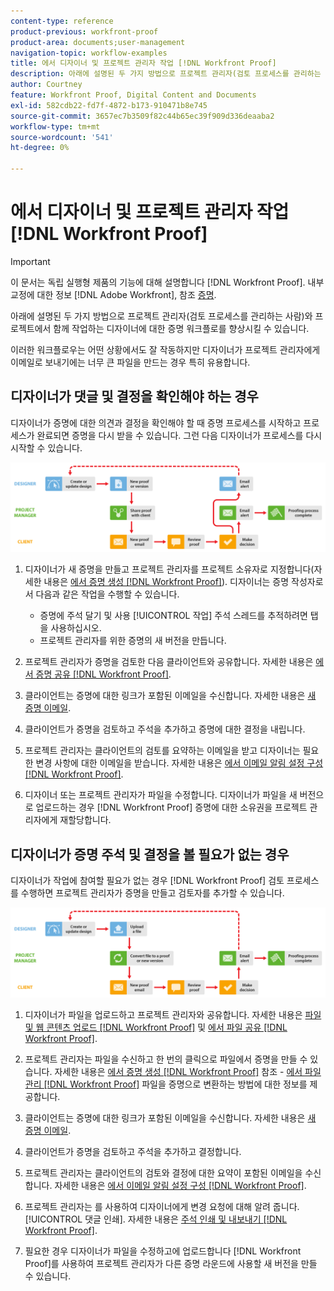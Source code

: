 ```yaml
---
content-type: reference
product-previous: workfront-proof
product-area: documents;user-management
navigation-topic: workflow-examples
title: 에서 디자이너 및 프로젝트 관리자 작업 [!DNL Workfront Proof]
description: 아래에 설명된 두 가지 방법으로 프로젝트 관리자(검토 프로세스를 관리하는 사람)와 프로젝트에서 함께 작업하는 디자이너에 대한 증명 워크플로를 향상시킬 수 있습니다.
author: Courtney
feature: Workfront Proof, Digital Content and Documents
exl-id: 582cdb22-fd7f-4872-b173-910471b8e745
source-git-commit: 3657ec7b3509f82c44b65ec39f909d336deaaba2
workflow-type: tm+mt
source-wordcount: '541'
ht-degree: 0%

---
```


# 에서 디자이너 및 프로젝트 관리자 작업 [!DNL Workfront Proof]

>[!IMPORTANT]
>
>이 문서는 독립 실행형 제품의 기능에 대해 설명합니다 [!DNL Workfront Proof]. 내부 교정에 대한 정보 [!DNL Adobe Workfront], 참조 [증명](../../../review-and-approve-work/proofing/proofing.md).

아래에 설명된 두 가지 방법으로 프로젝트 관리자(검토 프로세스를 관리하는 사람)와 프로젝트에서 함께 작업하는 디자이너에 대한 증명 워크플로를 향상시킬 수 있습니다.

이러한 워크플로우는 어떤 상황에서도 잘 작동하지만 디자이너가 프로젝트 관리자에게 이메일로 보내기에는 너무 큰 파일을 만드는 경우 특히 유용합니다.

## 디자이너가 댓글 및 결정을 확인해야 하는 경우

디자이너가 증명에 대한 의견과 결정을 확인해야 할 때 증명 프로세스를 시작하고 프로세스가 완료되면 증명을 다시 받을 수 있습니다. 그런 다음 디자이너가 프로세스를 다시 시작할 수 있습니다.

![designers_managers_-_option_A.png](assets/designers_managers_-_option_A.png)

1. 디자이너가 새 증명을 만들고 프로젝트 관리자를 프로젝트 소유자로 지정합니다(자세한 내용은 [에서 증명 생성 [!DNL Workfront Proof]](../../../workfront-proof/wp-work-proofsfiles/create-proofs-and-files/generate-proofs.md)). 디자이너는 증명 작성자로서 다음과 같은 작업을 수행할 수 있습니다.

   * 증명에 주석 달기 및 사용 [!UICONTROL 작업] 주석 스레드를 추적하려면 탭을 사용하십시오.
   * 프로젝트 관리자를 위한 증명의 새 버전을 만듭니다.

1. 프로젝트 관리자가 증명을 검토한 다음 클라이언트와 공유합니다. 자세한 내용은 [에서 증명 공유 [!DNL Workfront Proof]](../../../workfront-proof/wp-work-proofsfiles/share-proofs-and-files/share-proof.md).
1. 클라이언트는 증명에 대한 링크가 포함된 이메일을 수신합니다. 자세한 내용은 [새 증명 이메일](../../../workfront-proof/wp-emailsntfctns/proof-notifications-and-reminders/new-proof-email.md).
1. 클라이언트가 증명을 검토하고 주석을 추가하고 증명에 대한 결정을 내립니다.
1. 프로젝트 관리자는 클라이언트의 검토를 요약하는 이메일을 받고 디자이너는 필요한 변경 사항에 대한 이메일을 받습니다. 자세한 내용은 [에서 이메일 알림 설정 구성 [!DNL Workfront Proof]](../../../workfront-proof/wp-emailsntfctns/email-alerts/config-email-notification-settings-wp.md).
1. 디자이너 또는 프로젝트 관리자가 파일을 수정합니다. 디자이너가 파일을 새 버전으로 업로드하는 경우 [!DNL Workfront Proof] 증명에 대한 소유권을 프로젝트 관리자에게 재할당합니다.

## 디자이너가 증명 주석 및 결정을 볼 필요가 없는 경우

디자이너가 작업에 참여할 필요가 없는 경우 [!DNL Workfront Proof] 검토 프로세스를 수행하면 프로젝트 관리자가 증명을 만들고 검토자를 추가할 수 있습니다.

![designers_managers_-_option_B.png](assets/designers_managers_-_option_B.png)


1. 디자이너가 파일을 업로드하고 프로젝트 관리자와 공유합니다. 자세한 내용은 [파일 및 웹 콘텐츠 업로드 [!DNL Workfront Proof]](../../../workfront-proof/wp-work-proofsfiles/create-proofs-and-files/upload-files-web-content.md) 및 [에서 파일 공유 [!DNL Workfront Proof]](../../../workfront-proof/wp-work-proofsfiles/share-proofs-and-files/share-files.md).

1. 프로젝트 관리자는 파일을 수신하고 한 번의 클릭으로 파일에서 증명을 만들 수 있습니다. 자세한 내용은 [에서 증명 생성 [!DNL Workfront Proof]](../../../workfront-proof/wp-work-proofsfiles/create-proofs-and-files/generate-proofs.md) 참조 -  [에서 파일 관리 [!DNL Workfront Proof]](../../../workfront-proof/wp-work-proofsfiles/manage-your-work/manage-files.md) 파일을 증명으로 변환하는 방법에 대한 정보를 제공합니다.

1. 클라이언트는 증명에 대한 링크가 포함된 이메일을 수신합니다. 자세한 내용은 [새 증명 이메일](../../../workfront-proof/wp-emailsntfctns/proof-notifications-and-reminders/new-proof-email.md).
1. 클라이언트가 증명을 검토하고 주석을 추가하고 결정합니다.
1. 프로젝트 관리자는 클라이언트의 검토와 결정에 대한 요약이 포함된 이메일을 수신합니다. 자세한 내용은 [에서 이메일 알림 설정 구성 [!DNL Workfront Proof]](../../../workfront-proof/wp-emailsntfctns/email-alerts/config-email-notification-settings-wp.md).
1. 프로젝트 관리자는 를 사용하여 디자이너에게 변경 요청에 대해 알려 줍니다. [!UICONTROL 댓글 인쇄]. 자세한 내용은 [주석 인쇄 및 내보내기 [!DNL Workfront Proof]](../../../workfront-proof/wp-work-proofsfiles/organize-your-work/print-and-export-comments.md).
1. 필요한 경우 디자이너가 파일을 수정하고에 업로드합니다 [!DNL Workfront Proof]를 사용하여 프로젝트 관리자가 다른 증명 라운드에 사용할 새 버전을 만들 수 있습니다.


